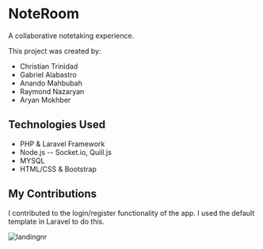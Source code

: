 # NoteRoom

A collaborative notetaking experience. 

This project was created by:
* Christian Trinidad
* Gabriel Alabastro
* Anando Mahbubah
* Raymond Nazaryan
* Aryan Mokhber

## Technologies Used
* PHP & Laravel Framework
* Node.js -- Socket.io, Quill.js
* MYSQL
* HTML/CSS & Bootstrap

## My Contributions
I contributed to the login/register functionality of the app. I used the default template in Laravel to do this.

![landingnr](https://user-images.githubusercontent.com/21237266/26888910-501f2148-4b61-11e7-9e28-cbdb35e6e0db.PNG)
